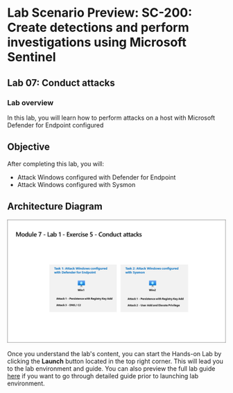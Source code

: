 # Lab Scenario Preview: SC-200: Create detections and perform investigations using Microsoft Sentinel
## Lab 07: Conduct attacks
### Lab overview

In this lab, you will learn how to  perform attacks on a host with Microsoft Defender for Endpoint configured

## Objective
  
After completing this lab, you will:

- Attack Windows configured with Defender for Endpoint
- Attack Windows configured with Sysmon
    
## Architecture Diagram

  ![](media/SC200-Lab_Diagrams_Mod7_L1_Ex5.png)

Once you understand the lab's content, you can start the Hands-on Lab by clicking the **Launch** button located in the top right corner. This will lead you to the lab environment and guide. You can also preview the full lab guide [here](https://experience.cloudlabs.ai/#/labguidepreview/4b9b75e4-2805-4c4f-9b90-408c75761b79) if you want to go through detailed guide prior to launching lab environment.

